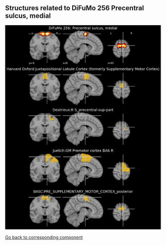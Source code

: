 


## Structures related to DiFuMo 256 Precentral sulcus, medial

![44](44.jpg "Structures related to DiFuMo 256 Precentral sulcus, medial")

[Go back to corresponding component](https://parietal-inria.github.io/DiFuMo/256/html/44.html)